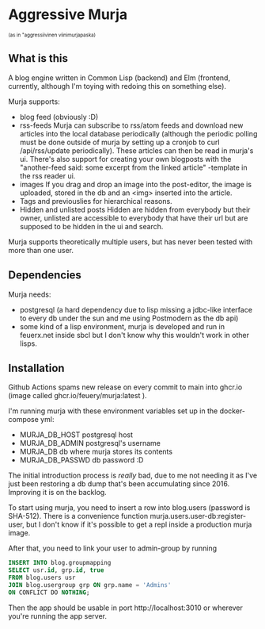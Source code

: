 # Aggressive Murja 
<sup><sub>(as in "aggressiivinen viinimurjapaska)</sub></sup>

## What is this 
A blog engine written in Common Lisp (backend) and Elm (frontend, currently, although I'm toying with redoing this on something else). 

Murja supports:
- blog feed (obviously :D)
- rss-feeds 
  Murja can subscribe to rss/atom feeds and download new articles into the local database periodically (although the periodic polling must be done outside of murja by setting up a cronjob to curl /api/rss/update periodically). These articles can then be read in murja's ui. There's also support for creating your own blogposts with the "another-feed said: some excerpt from the linked article" -template in the rss reader ui.
- images 
  If you drag and drop an image into the post-editor, the image is uploaded, stored in the db and an &lt;img&gt; inserted into the article.
- Tags and previouslies 
  for hierarchical reasons.
- Hidden and unlisted posts 
  Hidden are hidden from everybody but their owner, unlisted are accessible to everybody that have their url but are supposed to be hidden in the ui and search.
  
Murja supports theoretically multiple users, but has never been tested with more than one user.

## Dependencies
Murja needs:
- postgresql (a hard dependency due to lisp missing a jdbc-like interface to every db under the sun and me using Postmodern as the db api)
- some kind of a lisp environment, murja is developed and run in feuerx.net inside sbcl but I don't know why this wouldn't work in other lisps.

## Installation
Github Actions spams new release on every commit to main into ghcr.io (image called ghcr.io/feuery/murja:latest ).

I'm running murja with these environment variables set up in the docker-compose yml:
- MURJA_DB_HOST
  postgresql host 
- MURJA_DB_ADMIN
  postgresql's username 
- MURJA_DB
  db where murja stores its contents 
- MURJA_DB_PASSWD
  db password :D 
  
The initial introduction process is _really_ bad, due to me not needing it as I've just been restoring a db dump that's been accumulating since 2016. Improving it is on the backlog.

To start using murja, you need to insert a row into blog.users (password is SHA-512). There is a convenience function murja.users.user-db:register-user, but I don't know if it's possible to get a repl inside a production murja image. 

After that, you need to link your user to admin-group by running 
```sql 
INSERT INTO blog.groupmapping
SELECT usr.id, grp.id, true
FROM blog.users usr
JOIN blog.usergroup grp ON grp.name = 'Admins'
ON CONFLICT DO NOTHING;
```

Then the app should be usable in port http://localhost:3010 or wherever you're running the app server.
